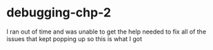 # debugging-chp-2
I ran out of time and was unable to get the help needed to fix all of the issues that kept popping up so this is what I got 

